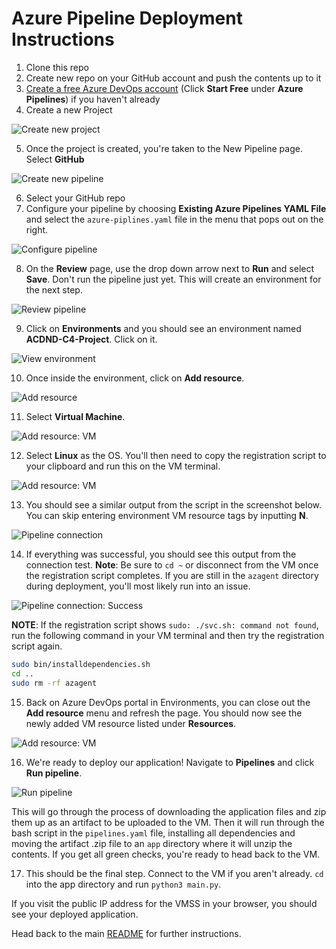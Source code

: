 # Azure Pipeline Deployment Instructions

1. Clone this repo
2. Create new repo on your GitHub account and push the contents up to it
3. [Create a free Azure DevOps account](https://azure.microsoft.com/en-us/pricing/details/devops/azure-devops-services/) (Click **Start Free** under **Azure Pipelines**) if you haven't already
4. Create a new Project

![Create new project](instruction-screenshots/create-new-project.png)

5. Once the project is created, you're taken to the New Pipeline page. Select **GitHub**

![Create new pipeline](instruction-screenshots/create-new-pipeline.png)

6. Select your GitHub repo
7. Configure your pipeline by choosing **Existing Azure Pipelines YAML File** and select the `azure-piplines.yaml` file in the menu that pops out on the right.

![Configure pipeline](instruction-screenshots/configure-pipeline.png)

8. On the **Review** page, use the drop down arrow next to **Run** and select **Save**. Don't run the pipeline just yet. This will create an environment for the next step.

![Review pipeline](instruction-screenshots/review-pipeline.png)

9. Click on **Environments** and you should see an environment named **ACDND-C4-Project**. Click on it.

![View environment](instruction-screenshots/view-environment.png)

10. Once inside the environment, click on **Add resource**.

![Add resource](instruction-screenshots/add-resource.png)

11. Select **Virtual Machine**.

![Add resource: VM](instruction-screenshots/add-resource-vm.png)

12. Select **Linux** as the OS. You'll then need to copy the registration script to your clipboard and run this on the VM terminal.

![Add resource: VM](instruction-screenshots/add-resource-vm-2.png)

13. You should see a similar output from the script in the screenshot below. You can skip entering environment VM resource tags by inputting **N**.

![Pipeline connection](instruction-screenshots/pipeline-connection.png)

14. If everything was successful, you should see this output from the connection test. **Note**: Be sure to `cd ~` or disconnect from the VM once the registration script completes. If you are still in the `azagent` directory during deployment, you'll most likely run into an issue.

![Pipeline connection: Success](instruction-screenshots/pipeline-connection-success.png)

**NOTE**: If the registration script shows `sudo: ./svc.sh: command not found`, run the following command in your VM terminal and then try the registration script again.

```bash
sudo bin/installdependencies.sh
cd ..
sudo rm -rf azagent
```

15. Back on Azure DevOps portal in Environments, you can close out the **Add resource** menu and refresh the page. You should now see the newly added VM resource listed under **Resources**.

![Add resource: VM](instruction-screenshots/add-resource-vm-3.png)

16. We're ready to deploy our application! Navigate to **Pipelines** and click **Run pipeline**.

![Run pipeline](instruction-screenshots/run-pipeline.png)

This will go through the process of downloading the application files and zip them up as an artifact to be uploaded to the VM. Then it will run through the bash script in the `pipelines.yaml` file, installing all dependencies and moving the artifact .zip file to an `app` directory where it will unzip the contents. If you get all green checks, you're ready to head back to the VM.

17. This should be the final step. Connect to the VM if you aren't already. `cd` into the app directory and run `python3 main.py`.

If you visit the public IP address for the VMSS in your browser, you should see your deployed application.

Head back to the main [README](README.md#project-instructions) for further instructions.
